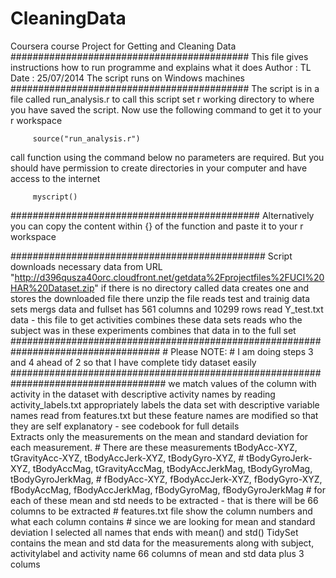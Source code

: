 CleaningData
============

Coursera course Project for Getting and Cleaning Data
###########################################
This file gives instructions how to run
programme and explains what it does
Author : TL
Date : 25/07/2014
The script runs on Windows machines 
###########################################
The script is in a file called run_analysis.r
to call this script set r working directory to where
you have saved the script.
Now use the following command to get it to your r workspace
         
		 
		 source("run_analysis.r")
		 
call function using the command below no parameters are required.
But you should have permission to create directories in your computer
and have access to the internet

         myscript()
		 
		
#############################################
Alternatively you can copy the content within {}
of the function and paste it to your r workspace

##############################################
Script
downloads necessary data from URL "http://d396qusza40orc.cloudfront.net/getdata%2Fprojectfiles%2FUCI%20HAR%20Dataset.zip"
if there is no directory called data creates  one and stores the downloaded file there
unzip the file
reads test and trainig data sets
mergs data and fullset has 561 columns and 10299 rows
read Y_test.txt data - this file to get activities
combines these data sets 
reads who the subject was in these experiments
combines that data in to the full set
###################################################################################
	# Please NOTE:
	# I am doing steps 3 and 4 ahead of 2 so that I have complete tidy dataset easily
####################################################################################
we match values of the column with  activity in the dataset with descriptive activity names
by reading activity_labels.txt
appropriately labels the data set with descriptive variable names read from features.txt
but these feature names are modified so that they are self explanatory - see codebook for full details	
Extracts only the measurements on the mean and standard deviation for each measurement.
	# There are these measurements tBodyAcc-XYZ, tGravityAcc-XYZ, tBodyAccJerk-XYZ, tBodyGyro-XYZ, 
	# tBodyGyroJerk-XYZ, tBodyAccMag, tGravityAccMag, tBodyAccJerkMag, tBodyGyroMag, tBodyGyroJerkMag,
	# fBodyAcc-XYZ, fBodyAccJerk-XYZ, fBodyGyro-XYZ, fBodyAccMag, fBodyAccJerkMag, fBodyGyroMag, fBodyGyroJerkMag
	# for each of these mean and std needs to be extracted - that is there will be 66 columns to be extracted
	# features.txt file show the column numbers and what each column contains
	# since we are looking for mean and standard deviation I selected all names that ends with mean() and std()
TidySet contains the mean and std data for the measurements
along with subject, activitylabel and activity name
66 columns of mean and std data plus 3 colums 	
